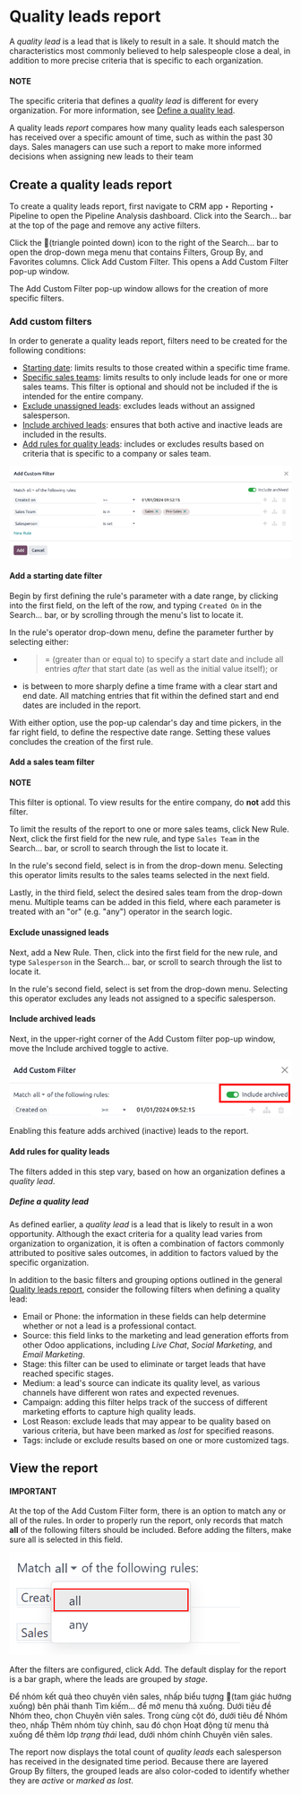 # Quality leads report

A *quality lead* is a lead that is likely to result in a sale. It should match the characteristics
most commonly believed to help salespeople close a deal, in addition to more precise criteria that
is specific to each organization.

#### NOTE
The specific criteria that defines a *quality lead* is different for every organization. For more
information, see [Define a quality lead](#track-links-define-a-lead).

A quality leads *report* compares how many quality leads each salesperson has received over a
specific amount of time, such as within the past 30 days. Sales managers can use such a report to
make more informed decisions when assigning new leads to their team

<a id="track-links-create-quality-leads-report"></a>

## Create a quality leads report

To create a quality leads report, first navigate to CRM app ‣ Reporting ‣
Pipeline to open the Pipeline Analysis dashboard. Click into the Search...
bar at the top of the page and remove any active filters.

Click the 🔻(triangle pointed down) icon to the right of the Search... bar
to open the drop-down mega menu that contains Filters, Group By, and
Favorites columns. Click Add Custom Filter. This opens a Add
Custom Filter pop-up window.

The Add Custom Filter pop-up window allows for the creation of more specific filters.

### Add custom filters

In order to generate a quality leads report, filters need to be created for the following
conditions:

- [Starting date](#quality-leads-report-starting-date): limits results to those created within
  a specific time frame.
- [Specific sales teams](#quality-leads-report-sales-team): limits results to only include
  leads for one or more sales teams. This filter is optional and should not be included if the is
  intended for the entire company.
- [Exclude unassigned leads](#quality-leads-report-unassigned-leads): excludes leads without an
  assigned salesperson.
- [Include archived leads](#quality-leads-report-archived-leads): ensures that both active and
  inactive leads are included in the results.
- [Add rules for quality leads](#quality-leads-report-add-quality-rules): includes or excludes
  results based on criteria that is specific to a company or sales team.

![An example of the Custom Filter pop-up window with all of the rules configured.](../../../../_images/configured-custom-rules.png)

<a id="quality-leads-report-starting-date"></a>

#### Add a starting date filter

Begin by first defining the rule's parameter with a date range, by clicking into the first field, on
the left of the row, and typing `Created On` in the Search... bar, or by scrolling
through the menu's list to locate it.

In the rule's operator drop-down menu, define the parameter further by selecting either:

- >= (greater than or equal to) to specify a start date and include all entries *after*
  that start date (as well as the initial value itself); or
- is between to more sharply define a time frame with a clear start and end date. All
  matching entries that fit within the defined start and end dates are included in the report.

With either option, use the pop-up calendar's day and time pickers, in the far right field, to
define the respective date range. Setting these values concludes the creation of the first rule.

<a id="quality-leads-report-sales-team"></a>

#### Add a sales team filter

#### NOTE
This filter is optional. To view results for the entire company, do **not** add this filter.

To limit the results of the report to one or more sales teams, click New Rule. Next,
click the first field for the new rule, and type `Sales Team` in the Search... bar, or
scroll to search through the list to locate it.

In the rule's second field, select is in from the drop-down menu. Selecting this
operator limits results to the sales teams selected in the next field.

Lastly, in the third field, select the desired sales team from the drop-down menu. Multiple teams
can be added in this field, where each parameter is treated with an "or" (e.g. "any") operator in
the search logic.

<a id="quality-leads-report-unassigned-leads"></a>

#### Exclude unassigned leads

Next, add a New Rule. Then, click into the first field for the new rule, and type
`Salesperson` in the Search... bar, or scroll to search through the list to locate it.

In the rule's second field, select is set from the drop-down menu. Selecting this
operator excludes any leads not assigned to a specific salesperson.

<a id="quality-leads-report-archived-leads"></a>

#### Include archived leads

Next, in the upper-right corner of the Add Custom filter pop-up window, move the
Include archived toggle to active.

![The Add Custom Filter pop-up with emphasis on the Include Archived toggle.](../../../../_images/include-archived.png)

Enabling this feature adds archived (inactive) leads to the report.

<a id="quality-leads-report-add-quality-rules"></a>

#### Add rules for quality leads

The filters added in this step vary, based on how an organization defines a *quality lead*.

<a id="track-links-define-a-lead"></a>

##### Define a quality lead

As defined earlier, a *quality lead* is a lead that is likely to result in a won opportunity.
Although the exact criteria for a quality lead varies from organization to organization, it is often
a combination of factors commonly attributed to positive sales outcomes, in addition to factors
valued by the specific organization.

In addition to the basic filters and grouping options outlined in the general [Quality leads
report](#track-links-create-quality-leads-report), consider the following filters when defining a
quality lead:

- Email or Phone: the information in these fields can help determine whether
  or not a lead is a professional contact.
- Source: this field links to the marketing and lead generation efforts from other Odoo
  applications, including *Live Chat*, *Social Marketing*, and *Email Marketing*.
- Stage: this filter can be used to eliminate or target leads that have reached specific
  stages.
- Medium: a lead's source can indicate its quality level, as various channels have
  different won rates and expected revenues.
- Campaign: adding this filter helps track of the success of different marketing efforts
  to capture high quality leads.
- Lost Reason: exclude leads that may appear to be quality based on various criteria,
  but have been marked as *lost* for specified reasons.
- Tags: include or exclude results based on one or more customized tags.

## View the report

#### IMPORTANT
At the top of the Add Custom Filter form, there is an option to match any
or all of the rules. In order to properly run the report, only records that match
**all** of the following filters should be included. Before adding the filters, make sure
all is selected in this field.

![Close up on the match all rules option on the add a custom filter pop-up window.](../../../../_images/match-all-rules.png)

After the filters are configured, click Add. The default display for the report is a bar
graph, where the leads are grouped by *stage*.

Để nhóm kết quả theo chuyên viên sales, nhấp biểu tượng 🔻(tam giác hướng xuống) bên phải thanh Tìm kiếm... để mở menu thả xuống. Dưới tiêu đề Nhóm theo, chọn Chuyên viên sales. Trong cùng cột đó, dưới tiêu đề Nhóm theo, nhấp Thêm nhóm tùy chỉnh, sau đó chọn Hoạt động từ menu thả xuống để thêm lớp *trạng thái* lead, dưới nhóm chính Chuyên viên sales.

The report now displays the total count of *quality leads* each salesperson has received in the
designated time period. Because there are layered Group By filters, the grouped leads
are also color-coded to identify whether they are *active* or *marked as lost*.
